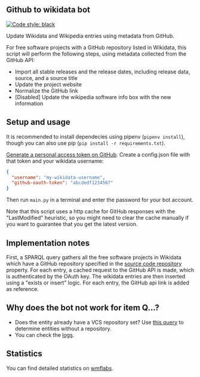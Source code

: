 ## Github to wikidata bot

[![Code style: black](https://img.shields.io/badge/code%20style-black-000000.svg)](https://github.com/ambv/black)

Update Wikidata and Wikipedia entries using metadata from GitHub.

For free software projects with a GitHub repository listed in Wikidata,
this script will perform the following steps,
using metadata collected from the GitHub API:

* Import all stable releases and the release dates, including release data, source, and a source title
* Update the project website
* Normalize the GitHub link
* [Disabled] Update the wikipedia software info box with the new information


## Setup and usage

It is recommended to install dependecies using pipenv (`pipenv install`),
though you can also use pip (`pip install -r requirements.txt`).

[Generate a personal access token on GitHub][github-token]. Create a config.json file with that token and your wikidata username:

```json
{
  "username": "my-wikidata-username",
  "github-oauth-token": "abcdedf1234567"
}
```

Then run `main.py` in a terminal and enter the password for your bot account.

Note that this script uses a http cache for GitHub responses
with the "LastModified" heuristic, so you might need to clear the cache manually
if you want to guarantee that you get the latest version.

## Implementation notes

First, a SPARQL query gathers all the free software projects in Wikidata
which have a GitHub repository specified in the [source code repository][repo-property] property.
For each entry, a cached request to the GitHub API is made,
which is authenticated by the OAuth key.
The wikidata entries are then inserted using a "exists or insert" logic.
For each entry, the GitHub api link is added as reference.

## Why does the bot not work for item Q…?

* Does the entity already have a VCS repository set? Use [this query][no-repo-query]
  to determine entities without a repository.
* You can check the [logs][logs].

## Statistics

You can find detailed statistics on [wmflabs][wmflabs].

[github-token]: https://help.github.com/articles/creating-a-personal-access-token-for-the-command-line/
[repo-property]: https://www.wikidata.org/wiki/Property:P1324
[no-repo-query]: https://github.com/konstin/github-wikidata-bot/blob/master/free_software_without_repository.rq
[wmflabs]: https://xtools.wmflabs.org/ec/wikidata/Github-wiki-bot
[logs]: https://gist.github.com/konstin/9b90ae895ad9a270102415474a56e613
